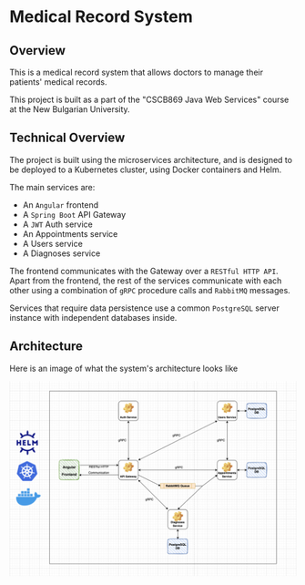# Medical Record System

## Overview

This is a medical record system that allows doctors to manage their patients' medical records.

This project is built as a part of the "CSCB869 Java Web Services" course at the New Bulgarian University.

## Technical Overview

The project is built using the microservices architecture, and is designed to be deployed
to a Kubernetes cluster, using Docker containers and Helm.

The main services are:
 - An `Angular` frontend
 - A `Spring Boot` API Gateway
 - A `JWT` Auth service
 - An Appointments service
 - A Users service
 - A Diagnoses service

The frontend communicates with the Gateway over a `RESTful HTTP API`. Apart from the frontend, the rest of the
services communicate with each other using a combination of `gRPC` procedure calls and `RabbitMQ` messages.

Services that require data persistence use a common `PostgreSQL` server instance with independent databases inside.

## Architecture

Here is an image of what the system's architecture looks like

![image-of-system-architecture](architecture.png)